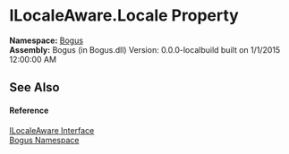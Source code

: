 # ILocaleAware.Locale Property 
 

**Namespace:**&nbsp;<a href="N_Bogus">Bogus</a><br />**Assembly:**&nbsp;Bogus (in Bogus.dll) Version: 0.0.0-localbuild built on 1/1/2015 12:00:00 AM

## See Also


#### Reference
<a href="T_Bogus_ILocaleAware">ILocaleAware Interface</a><br /><a href="N_Bogus">Bogus Namespace</a><br />